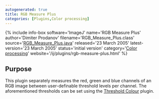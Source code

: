 ```yaml
---
autogenerated: true
title: RGB Measure Plus
categories: [Plugins,Color processing]
---
```


{% include info-box software='ImageJ' name='RGB Measure Plus' author='Dimiter Prodanov' filename='RGB\_Measure\_Plus.class' source='[RGB\_Measure\_Plus.java](/ij/plugins/download/RGB_Measure_Plus.java)' released='23 March 2005' latest-version='23 March 2005' status='initial version' category='[Color processing](Category_Color_processing)' website='/ij/plugins/rgb-measure-plus.html' %}

## Purpose

This plugin separately measures the red, green and blue channels of an RGB image between user-definable threshold levels per channel. The aforementioned thresholds can be set using the [Threshold Colour](Threshold_Colour) plugin.

 
